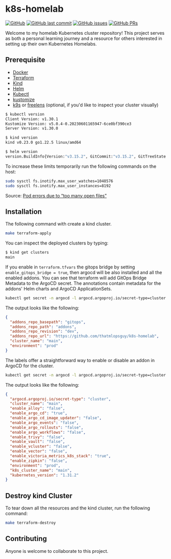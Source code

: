 # k8s-homelab

[![GitHub](https://img.shields.io/github/stars/thatmlopsguy/k8s-homelab?style=flat&label=GitHub%20%E2%AD%90)](https://github.com/thatmlopsguy/k8s-homelab)
[![GitHub last commit](https://img.shields.io/github/last-commit/thatmlopsguy/k8s-homelab.svg)](https://github.com/thatmlopsguy/k8s-homelab/commits/main)
[![GitHub issues](https://img.shields.io/github/issues/thatmlopsguy/k8s-homelab.svg)](https://github.com/thatmlopsguy/k8s-homelab/issues)
[![GitHub PRs](https://img.shields.io/github/issues-pr/thatmlopsguy/k8s-homelab)](https://github.com/thatmlopsguy/k8s-homelab/pulls)

Welcome to my homelab Kubernetes cluster repository! This project serves as both a personal learning journey and a
resource for others interested in setting up their own Kubernetes Homelabs.

## Prerequisite

* [Docker](https://www.docker.com/)
* [Terraform](https://www.terraform.io/)
* [Kind](https://kind.sigs.k8s.io/docs/user/quick-start/)
* [Helm](https://helm.sh/docs/intro/install/)
* [Kubectl](https://kubernetes.io/docs/tasks/tools/)
* [kustomize](https://kustomize.io/)
* [k9s](https://k9scli.io/) or [freelens](https://github.com/freelensapp/freelens) (optional, if you'd like to inspect your cluster visually)

```sh
$ kubectl version
Client Version: v1.30.1
Kustomize Version: v5.0.4-0.20230601165947-6ce0bf390ce3
Server Version: v1.30.0

$ kind version
kind v0.23.0 go1.22.5 linux/amd64

$ helm version
version.BuildInfo{Version:"v3.15.2", GitCommit:"v3.15.2", GitTreeState:"", GoVersion:"go1.22.5"}
```

To increase these limits temporarily run the following commands on the host:

```sh
sudo sysctl fs.inotify.max_user_watches=1048576
sudo sysctl fs.inotify.max_user_instances=8192
```

Source: [Pod errors due to “too many open files”](https://kind.sigs.k8s.io/docs/user/known-issues/#pod-errors-due-to-too-many-open-files)

## Installation

The following command with create a kind cluster.

```sh
make terraform-apply
```

You can inspect the deployed clusters by typing:

```sh
$ kind get clusters
main
```

If you enable in `terraform.tfvars` the gitops bridge by setting `enable_gitops_bridge = true`, then argocd will be also
installed and all the enabled addons. You can see that terraform will add GitOps Bridge Metadata to the ArgoCD secret.
The annotations contain metadata for the addons' Helm charts and ArgoCD ApplicationSets.

```sh
kubectl get secret -n argocd -l argocd.argoproj.io/secret-type=cluster -o json | jq '.items[0].metadata.annotations'
```

The output looks like the following:

```json
{
  "addons_repo_basepath": "gitops",
  "addons_repo_path": "addons",
  "addons_repo_revision": "dev",
  "addons_repo_url": "https://github.com/thatmlopsguy/k8s-homelab",
  "cluster_name": "main",
  "environment": "prod"
}
```

The labels offer a straightforward way to enable or disable an addon in ArgoCD for the cluster.

```sh
kubectl get secret -n argocd -l argocd.argoproj.io/secret-type=cluster -o json | jq '.items[0].metadata.labels'
```

The output looks like the following:

```json
{
  "argocd.argoproj.io/secret-type": "cluster",
  "cluster_name": "main",
  "enable_alloy": "false",
  "enable_argo_cd": "true",
  "enable_argo_cd_image_updater": "false",
  "enable_argo_events": "false",
  "enable_argo_rollouts": "false",
  "enable_argo_workflows": "false",
  "enable_trivy": "false",
  "enable_vault": "false",
  "enable_vcluster": "false",
  "enable_vector": "false",
  "enable_victoria_metrics_k8s_stack": "true",
  "enable_zipkin": "false",
  "environment": "prod",
  "k8s_cluster_name": "main",
  "kubernetes_version": "1.31.2"
}
```

## Destroy kind Cluster

To tear down all the resources and the kind cluster, run the following command:

```sh
make terraform-destroy
```

## Contributing

Anyone is welcome to collaborate to this project.
